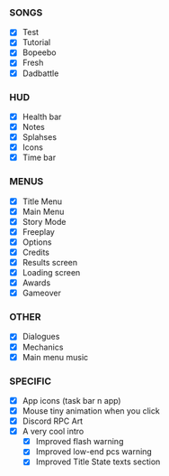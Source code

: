 ### SONGS

- [x] Test
- [x] Tutorial
- [x] Bopeebo
- [x] Fresh
- [x] Dadbattle

### HUD

- [x] Health bar
- [x] Notes
- [x] Splahses
- [x] Icons
- [x] Time bar

### MENUS

- [x] Title Menu
- [x] Main Menu
- [x] Story Mode
- [x] Freeplay
- [x] Options
- [x] Credits
- [x] Results screen
- [x] Loading screen
- [x] Awards
- [x] Gameover

### OTHER

- [x] Dialogues
- [x] Mechanics
- [x] Main menu music

### SPECIFIC

- [x] App icons (task bar n app)
- [x] Mouse tiny animation when you click
- [x] Discord RPC Art
- [x] A very cool intro
    - [x] Improved flash warning
    - [x] Improved low-end pcs warning
    - [x] Improved Title State texts section